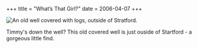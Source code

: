 +++
title = "What’s That Girl?"
date = 2006-04-07
+++

![An old well covered with logs, outside of Stratford.](/photos/WhatsThatGirl.jpg)

Timmy's down the well? This old covered well is just ouside of Startford - a gorgeous little find.
